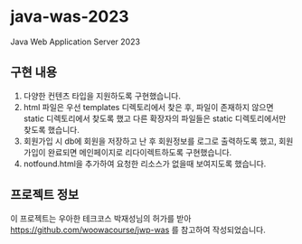 # java-was-2023

Java Web Application Server 2023

## 구현 내용
1. 다양한 컨텐츠 타입을 지원하도록 구현했습니다.
2. html 파일은 우선 templates 디렉토리에서 찾은 후, 파일이 존재하지 않으면 static 디렉토리에서 찾도록 했고 다른 확장자의 파일들은 static 디렉토리에서만 찾도록 했습니다.
3. 회원가입 시 db에 회원을 저장하고 난 후 회원정보를 로그로 출력하도록 했고, 회원가입이 완료되면 메인페이지로 리다이렉트하도록 구현했습니다.
4. notfound.html을 추가하여 요청한 리소스가 없을때 보여지도록 했습니다.

## 프로젝트 정보 

이 프로젝트는 우아한 테크코스 박재성님의 허가를 받아 https://github.com/woowacourse/jwp-was 
를 참고하여 작성되었습니다.
